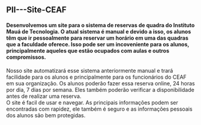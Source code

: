 ## PII---Site-CEAF

#### Desenvolvemos um site para o sistema de reservas de quadra do Instituto Mauá de Tecnologia. O atual sistema é manual e devido a isso, os alunos têm que ir pessoalmente para reservar um horário em uma das quadras que a faculdade oferece. Isso pode ser um incoveniente para os alunos, principalmente aqueles que estão ocupados com aulas e outros compromissos.<br>
Nosso site automatizará esse sistema anteriormente manual e trará facilidade para os alunos e principalmente para os funcionários do CEAF em sua organização. Os alunos poderão fazer essa reserva online, 24 horas por dia, 7 dias por semana. Eles também poderão verificar a disponibilidade antes de realizar uma reserva.<br>O site é facil de usar e navegar. As principais informações podem ser encontradas com rapidez, ele também é seguro e as informações pessoais dos alunos são bem protegidas.

